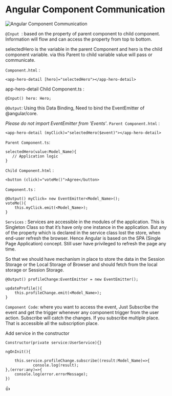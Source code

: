 # Angular Component Communication

![Angular Component Communication](https://flexmanu.files.wordpress.com/2018/01/screen-shot-2018-02-17-at-11-26-22-pm.png)


`@Input `: based on the property of parent component to child component. Information will flow and can access the property from top to bottom.

selectedHero is the variable in the parent Component and hero is the child component variable. via this Parent to child variable value will pass or communicate.

`Component.html` :
```
<app-hero-detail [hero]="selectedHero"></app-hero-detail>
```
app-hero-detail Child Component.ts :
```
@Input() hero: Hero;
```
`@Output`: Using this Data Binding, Need to bind the EventEmitter of @angular/core.

_Please do not import EventEmitter from 'Events'_.
`Parent Component.html` :
```
<app-hero-detail (myClick)="selectedHero($event)"></app-hero-detail>
```

`Parent Component.ts`:
```
selectedHero(value:Model_Name){
   // Application logic
}
```
`Child Component.html` :
```
<button (click)="voteMe()">Agree</button>
```
`Component.ts` :
```
@Output() myClick= new EventEmitter<Model_Name>();
voteMe(){
    this.myClick.emit(<Model_Name>);
}
```
`Services` : Services are accessible in the modules of the application. This is Singleton Class so that it’s have only one instance in the application. But any of the property which is declared in the service class lost the store, when end-user refresh the browser. Hence Angular is based on the SPA (Single Page Application) concept. Still user have privileged to refresh the page any time.

So that we should have mechanism in place to store the data in the Session Storage or the Local Storage of Browser and should fetch from the local storage or Session Storage.
```
@Output() profileChange:EventEmitter = new EventEmitter();

updateProfile(){
    this.profileChange.emit(<Model_Name>);
}
```
`Component Code`: where you want to access the event, Just Subscribe the event and get the trigger whenever any component trigger from the user action. Subscribe will catch the changes. If you subscribe multiple place. That is accessible all the subscription place.

Add service in the constructor
```
Constructor(private service:UserService){}

ngOnInit(){

    this.service.profileChange.subscribe((result:Model_Name)=>{
            console.log(result);
},(error:any)=>{
    console.log(error.errorMessage);
})
```

:+1: